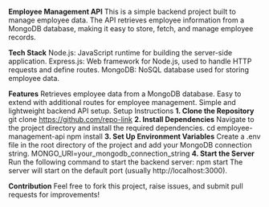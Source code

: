 **Employee Management API**
This is a simple backend project built to manage employee data. The API retrieves employee information from a MongoDB database, making it easy to store, fetch, and manage employee records.

**Tech Stack**
Node.js: JavaScript runtime for building the server-side application.
Express.js: Web framework for Node.js, used to handle HTTP requests and define routes.
MongoDB: NoSQL database used for storing employee data.

**Features**
Retrieves employee data from a MongoDB database.
Easy to extend with additional routes for employee management.
Simple and lightweight backend API setup.
Setup Instructions
**1. Clone the Repository**
git clone https://github.com/repo-link
**2. Install Dependencies**
Navigate to the project directory and install the required dependencies.
cd employee-management-api
npm install
**3. Set Up Environment Variables**
Create a .env file in the root directory of the project and add your MongoDB connection string.
MONGO_URI=your_mongodb_connection_string
**4. Start the Server**
Run the following command to start the backend server:
npm start
The server will start on the default port (usually http://localhost:3000).

**Contribution**
Feel free to fork this project, raise issues, and submit pull requests for improvements!
